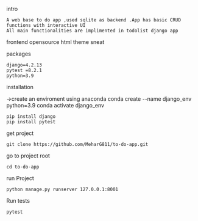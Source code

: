 intro
    
    A web base to do app ,used sqlite as backend .App has basic CRUD functions with interactive UI
    All main functionalities are implimented in todolist django app

frontend 
    opensource html theme sneat

packages

    django=4.2.13
    pytest =8.2.1
    python=3.9

installation 

->create an enviroment using anaconda 
    conda create --name django_env python=3.9
    conda activate django_env
    
    pip install django
    pip install pytest
    
get project 

    git clone https://github.com/MeharG811/to-do-app.git
    
go to project root   

    cd to-do-app

run Project

    python manage.py runserver 127.0.0.1:8001

Run tests

    pytest
